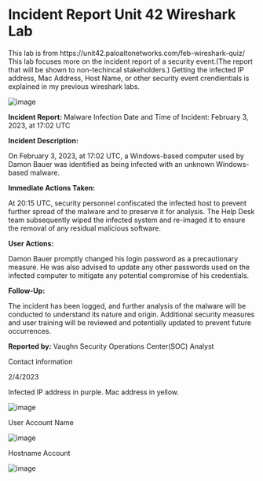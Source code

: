 <h1> Incident Report Unit 42 Wireshark Lab </h1>
This lab is from https://unit42.paloaltonetworks.com/feb-wireshark-quiz/
This lab focuses more on the incident report of a security event.(The report that will be shown to non-techincal stakeholders.) Getting the infected IP address, Mac Address, Host Name, or other security event crendientials is explained in my previous wireshark labs.

![image](https://github.com/Ganburu/Cybersecurity-Portfolio/assets/162606791/7a4b22a2-c454-4554-8cd5-0e1933f23565)

**Incident Report:**
Malware Infection
Date and Time of Incident: February 3, 2023, at 17:02 UTC

**Incident Description:**

On February 3, 2023, at 17:02 UTC, a Windows-based computer used by Damon Bauer was identified as being infected with an unknown Windows-based malware.

**Immediate Actions Taken:**

At 20:15 UTC, security personnel confiscated the infected host to prevent further spread of the malware and to preserve it for analysis.
The Help Desk team subsequently wiped the infected system and re-imaged it to ensure the removal of any residual malicious software.

**User Actions:**

Damon Bauer promptly changed his login password as a precautionary measure.
He was also advised to update any other passwords used on the infected computer to mitigate any potential compromise of his credentials.

**Follow-Up:**

The incident has been logged, and further analysis of the malware will be conducted to understand its nature and origin.
Additional security measures and user training will be reviewed and potentially updated to prevent future occurrences.

**Reported by:**
Vaughn
Security Operations Center(SOC) Analyst

Contact information

2/4/2023 



Infected IP address in purple. Mac address in yellow.

![image](https://github.com/Ganburu/Cybersecurity-Portfolio/assets/162606791/73d8db7b-bf7a-4236-8919-4cf48a6cfe7b)

User Account Name 

![image](https://github.com/Ganburu/Cybersecurity-Portfolio/assets/162606791/9a7c2305-e37b-4222-bba5-93842a38b058)

Hostname Account

![image](https://github.com/Ganburu/Cybersecurity-Portfolio/assets/162606791/5ca8c0be-690b-421c-8a08-b37812846f21)

